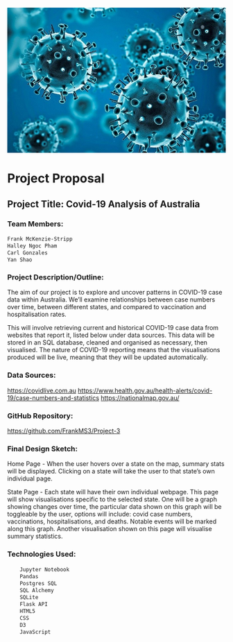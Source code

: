 ![plot](./image/covid.png)
#                                                   Project Proposal

## Project Title: Covid-19 Analysis of Australia


### Team Members: 
    Frank McKenzie-Stripp 
    Halley Ngoc Pham
    Carl Gonzales
    Yan Shao

### Project Description/Outline:
The aim of our project is to explore and uncover patterns in COVID-19 case data within
Australia. We’ll examine relationships between case numbers over time, between different
states, and compared to vaccination and hospitalisation rates.

This will involve retrieving current and historical COVID-19 case data from websites that
report it, listed below under data sources. This data will be stored in an SQL database,
cleaned and organised as necessary, then visualised. The nature of COVID-19 reporting
means that the visualisations produced will be live, meaning that they will be updated
automatically.

### Data Sources:
https://covidlive.com.au
https://www.health.gov.au/health-alerts/covid-19/case-numbers-and-statistics
https://nationalmap.gov.au/

### GitHub Repository:
https://github.com/FrankMS3/Project-3


### Final Design Sketch:
Home Page -
When the user hovers over a state on the
map, summary stats will be displayed.
Clicking on a state will take the user to
that state’s own individual page.

State Page -
Each state will have their own individual
webpage. This page will show
visualisations specific to the selected state.
One will be a graph showing changes over
time, the particular data shown on this
graph will be toggleable by the user,
options will include: covid case numbers,
vaccinations, hospitalisations, and deaths.
Notable events will be marked along this
graph. Another visualisation shown on this
page will visualise summary statistics.

### Technologies Used:
        
        Jupyter Notebook
        Pandas
        Postgres SQL
        SQL Alchemy
        SQLite
        Flask API
        HTML5
        CSS
        D3 
        JavaScript
